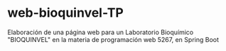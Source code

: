 # web-bioquinvel-TP
Elaboración de una página web para un Laboratorio Bioquímico "BIOQUINVEL" en la materia de programación web 5267, en Spring Boot
